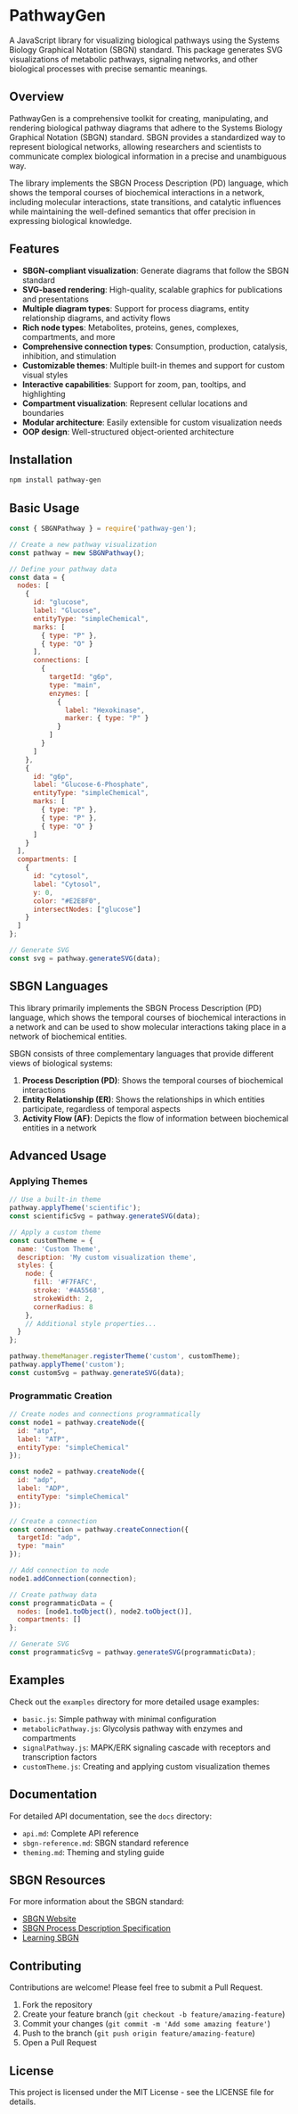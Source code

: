 # PathwayGen

A JavaScript library for visualizing biological pathways using the Systems Biology Graphical Notation (SBGN) standard. This package generates SVG visualizations of metabolic pathways, signaling networks, and other biological processes with precise semantic meanings.

## Overview

PathwayGen is a comprehensive toolkit for creating, manipulating, and rendering biological pathway diagrams that adhere to the Systems Biology Graphical Notation (SBGN) standard. SBGN provides a standardized way to represent biological networks, allowing researchers and scientists to communicate complex biological information in a precise and unambiguous way.

The library implements the SBGN Process Description (PD) language, which shows the temporal courses of biochemical interactions in a network, including molecular interactions, state transitions, and catalytic influences while maintaining the well-defined semantics that offer precision in expressing biological knowledge.

## Features

- **SBGN-compliant visualization**: Generate diagrams that follow the SBGN standard
- **SVG-based rendering**: High-quality, scalable graphics for publications and presentations
- **Multiple diagram types**: Support for process diagrams, entity relationship diagrams, and activity flows
- **Rich node types**: Metabolites, proteins, genes, complexes, compartments, and more
- **Comprehensive connection types**: Consumption, production, catalysis, inhibition, and stimulation
- **Customizable themes**: Multiple built-in themes and support for custom visual styles
- **Interactive capabilities**: Support for zoom, pan, tooltips, and highlighting
- **Compartment visualization**: Represent cellular locations and boundaries
- **Modular architecture**: Easily extensible for custom visualization needs
- **OOP design**: Well-structured object-oriented architecture

## Installation

```bash
npm install pathway-gen
```

## Basic Usage

```javascript
const { SBGNPathway } = require('pathway-gen');

// Create a new pathway visualization
const pathway = new SBGNPathway();

// Define your pathway data
const data = {
  nodes: [
    {
      id: "glucose",
      label: "Glucose",
      entityType: "simpleChemical",
      marks: [
        { type: "P" },
        { type: "O" }
      ],
      connections: [
        {
          targetId: "g6p",
          type: "main",
          enzymes: [
            { 
              label: "Hexokinase",
              marker: { type: "P" }
            }
          ]
        }
      ]
    },
    {
      id: "g6p",
      label: "Glucose-6-Phosphate",
      entityType: "simpleChemical",
      marks: [
        { type: "P" },
        { type: "P" },
        { type: "O" }
      ]
    }
  ],
  compartments: [
    {
      id: "cytosol",
      label: "Cytosol",
      y: 0,
      color: "#E2E8F0",
      intersectNodes: ["glucose"]
    }
  ]
};

// Generate SVG
const svg = pathway.generateSVG(data);
```

## SBGN Languages

This library primarily implements the SBGN Process Description (PD) language, which shows the temporal courses of biochemical interactions in a network and can be used to show molecular interactions taking place in a network of biochemical entities. 

SBGN consists of three complementary languages that provide different views of biological systems:

1. **Process Description (PD)**: Shows the temporal courses of biochemical interactions
2. **Entity Relationship (ER)**: Shows the relationships in which entities participate, regardless of temporal aspects
3. **Activity Flow (AF)**: Depicts the flow of information between biochemical entities in a network

## Advanced Usage

### Applying Themes

```javascript
// Use a built-in theme
pathway.applyTheme('scientific');
const scientificSvg = pathway.generateSVG(data);

// Apply a custom theme
const customTheme = {
  name: 'Custom Theme',
  description: 'My custom visualization theme',
  styles: {
    node: {
      fill: '#F7FAFC',
      stroke: '#4A5568',
      strokeWidth: 2,
      cornerRadius: 8
    },
    // Additional style properties...
  }
};

pathway.themeManager.registerTheme('custom', customTheme);
pathway.applyTheme('custom');
const customSvg = pathway.generateSVG(data);
```

### Programmatic Creation

```javascript
// Create nodes and connections programmatically
const node1 = pathway.createNode({
  id: "atp",
  label: "ATP",
  entityType: "simpleChemical"
});

const node2 = pathway.createNode({
  id: "adp",
  label: "ADP",
  entityType: "simpleChemical"
});

// Create a connection
const connection = pathway.createConnection({
  targetId: "adp",
  type: "main"
});

// Add connection to node
node1.addConnection(connection);

// Create pathway data
const programmaticData = {
  nodes: [node1.toObject(), node2.toObject()],
  compartments: []
};

// Generate SVG
const programmaticSvg = pathway.generateSVG(programmaticData);
```

## Examples

Check out the `examples` directory for more detailed usage examples:

- `basic.js`: Simple pathway with minimal configuration
- `metabolicPathway.js`: Glycolysis pathway with enzymes and compartments
- `signalPathway.js`: MAPK/ERK signaling cascade with receptors and transcription factors
- `customTheme.js`: Creating and applying custom visualization themes

## Documentation

For detailed API documentation, see the `docs` directory:

- `api.md`: Complete API reference
- `sbgn-reference.md`: SBGN standard reference
- `theming.md`: Theming and styling guide

## SBGN Resources

For more information about the SBGN standard:

- [SBGN Website](https://sbgn.github.io/)
- [SBGN Process Description Specification](https://sbgn.github.io/specifications)
- [Learning SBGN](https://sbgn.github.io/learning)

## Contributing

Contributions are welcome! Please feel free to submit a Pull Request.

1. Fork the repository
2. Create your feature branch (`git checkout -b feature/amazing-feature`)
3. Commit your changes (`git commit -m 'Add some amazing feature'`)
4. Push to the branch (`git push origin feature/amazing-feature`)
5. Open a Pull Request

## License

This project is licensed under the MIT License - see the LICENSE file for details.